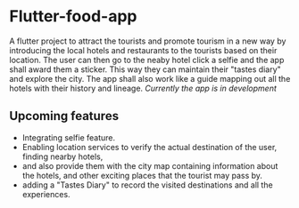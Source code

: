 # Flutter-food-app

A flutter project to attract the tourists and promote tourism in a new way by introducing the local hotels and restaurants to the tourists based on their location. The user can then go to the neaby hotel click a selfie and the app shall award them a sticker. 
This way they can maintain their "tastes diary" and explore the city. The app shall also work like a guide mapping out all the hotels with their history and lineage.
*Currently the app is in development*

## Upcoming features
- Integrating selfie feature.
- Enabling location services to verify the actual destination of the user, finding nearby hotels,
- and also provide them with the city map containing information about the hotels, and other exciting places that the tourist may pass by.
- adding a "Tastes Diary" to record the visited destinations and all the experiences.
